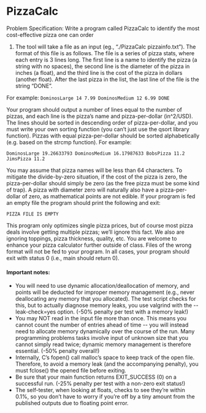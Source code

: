 # PizzaCalc

Problem Specification:
Write a program called PizzaCalc to identify the most cost-effective pizza one can order
1. The tool will take a file as an input (eg., “./PizzaCalc pizzainfo.txt”). The format of this file is as
follows. The file is a series of pizza stats, where each entry is 3 lines long. The first line is a name to
identify the pizza (a string with no spaces), the second line is the diameter of the pizza in inches (a float),
and the third line is the cost of the pizza in dollars (another float). After the last pizza in the list, the last
line of the file is the string “DONE”. 

For example:
``DominosLarge
14
7.99
DominosMedium
12
6.99
DONE``

Your program should output a number of lines equal to the number of pizzas, and each line is the pizza’s
name and pizza-per-dollar (in^2/USD). The lines should be sorted in descending order of pizza-per-dollar,
and you must write your own sorting function (you can’t just use the qsort library function). Pizzas with
equal pizza-per-dollar should be sorted alphabetically (e.g. based on the strcmp function). For example:

``DominosLarge 19.26633793
DominosMedium 16.17987633
BobsPizza 11.2
JimsPizza 11.2``

You may assume that pizza names will be less than 64 characters.
To mitigate the divide-by-zero situation, if the cost of the pizza is zero, the pizza-per-dollar should simply
be zero (as the free pizza must be some kind of trap). A pizza with diameter zero will naturally also have
a pizza-per-dollar of zero, as mathematical points are not edible. If your program is fed an empty file the
program should print the following and exit:

``PIZZA FILE IS EMPTY``

This program only optimizes single pizza prices, but of course most pizza deals involve getting multiple pizzas;
we’ll ignore this fact. We also are ignoring toppings, pizza thickness, quality, etc. You are welcome to enhance your
pizza calculator further outside of class.
Files of the wrong format will not be fed to your program. In all cases, your program should exit with
status 0 (i.e., main should return 0).

#### Important notes:
* You will need to use dynamic allocation/deallocation of memory, and points will be deducted
for improper memory management (e.g., never deallocating any memory that you allocated).
The test script checks for this, but to actually diagnose memory leaks, you use valgrind with
the --leak-check=yes option. (-50% penalty per test with a memory leak!)
* You may NOT read in the input file more than once. This means you cannot count the number
of entries ahead of time -- you will instead need to allocate memory dynamically over the
course of the run. Many programming problems tasks involve input of unknown size that you
cannot simply read twice; dynamic memory management is therefore essential. (-50% penalty
overall!)
* Internally, C’s fopen() call malloc’s space to keep track of the open file. Therefore, to avoid a
memory leak (and the accompanying penalty), you must fclose() the opened file before
exiting.
* Be sure that your main function returns EXIT_SUCCESS (0) on a successful run. (-25% penalty per
test with a non-zero exit status!)
* The self-tester, when looking at floats, checks to see they’re within 0.1%, so you don’t have to
worry if you’re off by a tiny amount from the published outputs due to floating point error.
